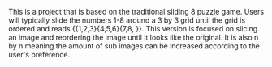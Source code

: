 This is a project that is based on the traditional sliding 8 puzzle game. Users will typically slide the numbers 1-8 around a 3 by 3 grid until the grid is ordered and reads {{1,2,3}{4,5,6}{7,8, }}. This version is focused on slicing an image and reordering the image until it looks like the original. It is also n by n meaning the amount of sub images can be increased according to the user's preference.
